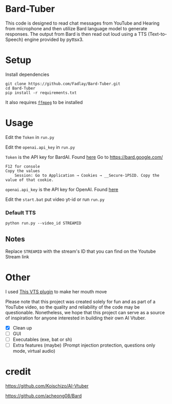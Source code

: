 # Bard-Tuber
This code is designed to read chat messages from YouTube and Hearing from microphone and then utilize Bard language model to generate responses. The output from Bard is then read out loud using a TTS (Text-to-Speech) engine provided by pyttsx3.


# Setup
Install dependencies
```
git clone https://github.com/Fadlay/Bard-Tuber.git
cd Bard-Tuber
pip install -r requirements.txt
```
It also requires [`ffmpeg`](https://ffmpeg.org/) to be installed

# Usage
Edit the `Token` in `run.py`

Edit the `openai.api_key` in `run.py`

`Token` is the API key for BardAI. Found [here](https://bard.google.com/)
Go to https://bard.google.com/

```
F12 for console
Copy the values
    Session: Go to Application → Cookies → __Secure-1PSID. Copy the value of that cookie.
```

`openai.api_key` is the API key for OpenAI. Found [here](https://platform.openai.com/account/api-keys)

Edit the `start.bat` put video yt-id or run `run.py`

### Default TTS
```
python run.py --video_id STREAMID 
```
## Notes
Replace `STREAMID` with the stream's ID that you can find on the Youtube Stream link


# Other
I used [This VTS plugin](https://lualucky.itch.io/vts-desktop-audio-plugin) to make her mouth move

Please note that this project was created solely for fun and as part of a YouTube video, so the quality and reliability of the code may be questionable. Nonetheless, we hope that this project can serve as a source of inspiration for anyone interested in building their own AI Vtuber.

- [x] Clean up
- [ ] GUI
- [ ] Executables (exe, bat or sh)
- [ ] Extra features (maybe) (Prompt injection protection, questions only mode, virtual audio)

# credit
https://github.com/Koischizo/AI-Vtuber

https://github.com/acheong08/Bard
